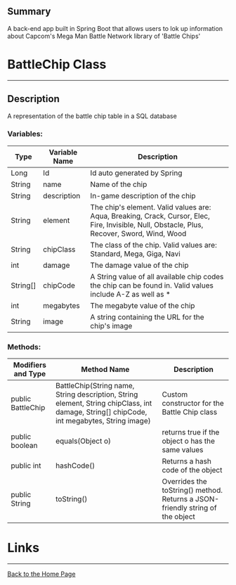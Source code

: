 ## Summary
A back-end app built in Spring Boot that allows users to lok up information about Capcom's Mega Man Battle Network library of 'Battle Chips'

# BattleChip Class
---
## Description

A representation of the battle chip table in a SQL database

### Variables:

| Type | Variable Name | Description |
| --- | --- | --- |
|Long | Id | Id auto generated by Spring |
| String | name | Name of the chip |
| String | description | In-game description of the chip |
| String | element | The chip's element. Valid values are: Aqua, Breaking, Crack, Cursor, Elec, Fire, Invisible, Null, Obstacle, Plus, Recover, Sword, Wind, Wood |
| String| chipClass| The class of the chip. Valid values are: Standard, Mega, Giga, Navi |
| int |damage| The damage value of the chip |
| String[] | chipCode| A String value of all available chip codes the chip can be found in. Valid values include A-Z as well as * |
| int | megabytes | The megabyte value of the chip |
| String | image | A string containing the URL for the chip's image |

### Methods:

| Modifiers and Type | Method Name | Description |
| --- | --- | --- |
| public BattleChip | BattleChip(String name, String description, String element, String chipClass, int damage, String[] chipCode, int megabytes, String image) | Custom constructor for the Battle Chip class|
| public boolean | equals(Object o) | returns true if the object o has the same values |
| public int | hashCode() | Returns a hash code of the object |
| public String | toString() | Overrides the toString() method. Returns a JSON-friendly string of the object |


# Links
---
[Back to the Home Page](https://archaether.github.io/)
